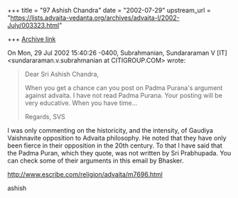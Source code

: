+++
title = "97 Ashish Chandra"
date = "2002-07-29"
upstream_url = "https://lists.advaita-vedanta.org/archives/advaita-l/2002-July/003323.html"

+++
[Archive link](https://lists.advaita-vedanta.org/archives/advaita-l/2002-July/003323.html)

On Mon, 29 Jul 2002 15:40:26 -0400, Subrahmanian, Sundararaman V [IT]
<sundararaman.v.subrahmanian at CITIGROUP.COM> wrote:

>Dear Sri Ashish Chandra,
>
>When you get a chance can you post on Padma Purana's argument against
>advaita.  I have not read Padma Purana.  Your posting will be very
>educative.  When you have time...
>
>Regards,
>SVS
>

I was only commenting on the historicity, and the intensity, of Gaudiya
Vaishnavite opposition to Advaita philosophy. He noted that they have only
been fierce in their opposition in the 20th century. To that I have said
that the Padma Puran, which they quote, was not written by Sri Prabhupada.
You can check some of their arguments in this email by Bhasker.

http://www.escribe.com/religion/advaita/m7696.html

ashish

